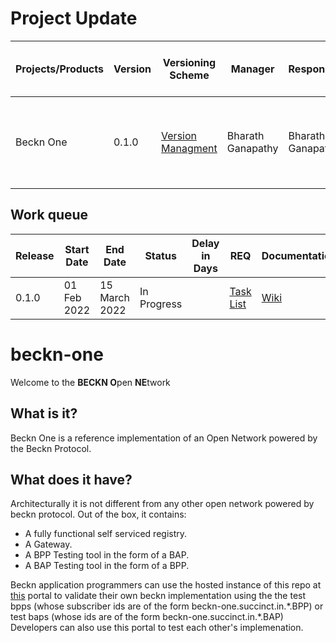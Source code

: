 # Project Update

|Projects/Products|Version|Versioning Scheme|Manager|Responsible|Accountable|Consulted|Informed|Last update|Last updated date|Next upcoming release date
|-----------------|-------|-----------------|-------|-----------|-----------|---------|--------|-----------|-----------------|--------------------------
|Beckn One|0.1.0|[Version Managment](https://docs.google.com/document/d/1HjXV4W2STirMUa2_L8bGWB0ORn9SeYRvJSyUPbntbXY/edit#heading=h.b06d3jp4draa)|Bharath Ganapathy|Bharath Ganapathy|Bharath Ganapathy|Open Community|General Public|Defined project scope and requirements. Application design in progress|14 Feb 2022|15 Mar 2022

## Work queue
|Release|Start Date|End Date|Status|Delay in Days|REQ|Documentation|Code|Logs
|-------|----------|--------|------|-------------|---|-------------|----|----
|0.1.0|01 Feb 2022|15 March 2022|In Progress| |[Task List](https://github.com/beckn/beckn-one/issues?q=is%3Aopen+is%3Aissue+label%3Aenhancement+milestone%3A%22Release+v1.0.0%22)|[Wiki](https://github.com/beckn/beckn-one/issues?q=is%3Aopen+is%3Aissue+label%3Aenhancement+milestone%3A%22Release+v1.0.0%22)|[Codebase](https://github.com/beckn/beckn-one)|[Logs](https://github.com/beckn/beckn-one/commits/master)






# beckn-one
Welcome to the **BECKN O**pen **NE**twork

## What is it? 
Beckn One is a reference implementation of an Open Network powered by the Beckn Protocol. 


## What does it have? 
Architecturally it is not different from any other open network powered by beckn protocol. Out of the box, it contains: 

* A fully functional self serviced registry. 
* A Gateway.
* A BPP Testing tool in the form of a BAP. 
* A BAP Testing tool in the form of a BPP. 


Beckn application programmers can use the hosted instance of this repo at [this](https://beckn-one.succinct.in/) portal to validate their own  beckn implementation using the the test bpps (whose subscriber ids are of the form beckn-one.succinct.in.\*.BPP) or test baps (whose ids are of the form beckn-one.succinct.in.\*.BAP)  Developers can also use this portal to test each other's implemenation. 

